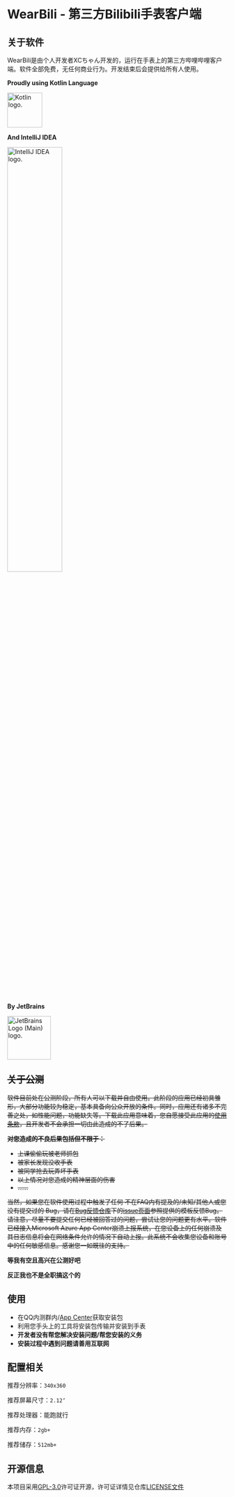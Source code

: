 # WearBili - 第三方Bilibili手表客户端

## 关于软件

WearBili是由个人开发者XCちゃん开发的，运行在手表上的第三方哔哩哔哩客户端。软件全部免费，无任何商业行为。开发结束后会提供给所有人使用。

**Proudly using Kotlin Language**

<img src="https://resources.jetbrains.com/storage/products/company/brand/logos/Kotlin_icon.png" alt="Kotlin logo." width=80 height=80>

**And IntelliJ IDEA**

<img src="https://resources.jetbrains.com/storage/products/company/brand/logos/IntelliJ_IDEA.png" alt="IntelliJ IDEA logo." width=50%>

**By JetBrains**

<img src="https://resources.jetbrains.com/storage/products/company/brand/logos/jb_beam.png" alt="JetBrains Logo (Main) logo." width=100 height=100>

## ~~关于公测~~

~~软件目前处在公测阶段，所有人可以下载并自由使用。此阶段的应用已经初具雏形，大部分功能较为稳定，基本具备向公众开放的条件。同时，应用还有诸多不完善之处，如性能问题，功能缺失等。下载此应用意味着，您自愿接受此应用的[使用条款](#)，且开发者不会承担一切由此造成的不了后果。~~




~~**对您造成的不良后果包括但不限于：**~~

- ~~上课偷偷玩被老师抓包~~
- ~~被家长发现没收手表~~
- ~~被同学抢去玩弄坏手表~~
- ~~以上情况对您造成的精神层面的伤害~~
- ~~......~~

~~当然，如果您在软件使用过程中触发了任何 不在FAQ内有提及的/未知/其他人或您没有提交过的
Bug，请在[Bug反馈仓库](https://github.com/XC/WearBili-BugReport/issues)下的[issue页面](https://github.com/XC/WearBili-BugReport/issues)参照提供的模板反馈Bug。请注意，尽量不要提交任何已经被回答过的问题，尝试让您的问题更有水平。软件已经接入Microsoft
Azure App Center崩溃上报系统，在您设备上的任何崩溃及其日志信息将会在网络条件允许的情况下自动上报。此系统不会收集您设备和账号中的任何敏感信息。感谢您一如既往的支持。~~

**等我有空且高兴在公测好吧**

**反正我也不是全职搞这个的**

## 使用

- 在QQ内测群内/[App Center](https://install.appcenter.ms/users/xc-chan/apps/wearbili/distribution_groups/insider)获取安装包
- 利用您手头上的工具将安装包传输并安装到手表
- **开发者没有帮您解决安装问题/帮您安装的义务**
- **安装过程中遇到问题请善用互联网**

## 配置相关

推荐分辨率：`340x360`

推荐屏幕尺寸：`2.12‘`

推荐处理器：能跑就行

推荐内存：`2gb+`

推荐储存：`512mb+`

## 开源信息
本项目采用[GPL-3.0](https://www.gnu.org/licenses/quick-guide-gplv3.html)许可证开源，许可证详情见仓库[LICENSE文件](https://github.com/SpaceXC/WearBili/blob/master/LICENSE)
